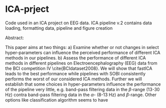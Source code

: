 # ICA-prject
Code used in an ICA project on EEG data. ICA pipeline v.2 contains data loading, formatting data, pipeline and figure creation

Abstract:

This paper aims at two things: a) Examine whether or not changes in select hyper-parameters can influence the perceived performance of different ICA methods in our pipelines. b) Assess the performance of different ICA methods in different pipelines on Electroencephalography (EEG) data from the BCI competition IV \cite{BCIdataset2008}.
  We will show that fastICA leads to the best performance while pipelines with SOBI consistently performs the worst of our considered ICA methods. Further we will establish that some choices in hyper-parameters influence the performance of the pipeline very little, e.g. band-pass filtering data in the $\beta$-range (13-30 Hz) contra band-pass filtering data in the $\alpha$- (8-13 Hz) and $\beta$-range. Other options like classification algorithm seems to have 
